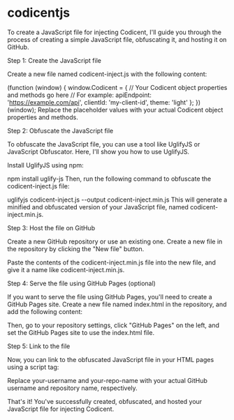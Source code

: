 # codicentjs

To create a JavaScript file for injecting Codicent, I'll guide you through the process of creating a simple JavaScript file, obfuscating it, and hosting it on GitHub.

Step 1: Create the JavaScript file

Create a new file named codicent-inject.js with the following content:

(function (window) {
  window.Codicent = {
    // Your Codicent object properties and methods go here
    // For example:
    apiEndpoint: 'https://example.com/api',
    clientId: 'my-client-id',
    theme: 'light'
  };
})(window);
Replace the placeholder values with your actual Codicent object properties and methods.

Step 2: Obfuscate the JavaScript file

To obfuscate the JavaScript file, you can use a tool like UglifyJS or JavaScript Obfuscator. Here, I'll show you how to use UglifyJS.

Install UglifyJS using npm:

npm install uglify-js
Then, run the following command to obfuscate the codicent-inject.js file:

uglifyjs codicent-inject.js --output codicent-inject.min.js
This will generate a minified and obfuscated version of your JavaScript file, named codicent-inject.min.js.

Step 3: Host the file on GitHub

Create a new GitHub repository or use an existing one. Create a new file in the repository by clicking the "New file" button.

Paste the contents of the codicent-inject.min.js file into the new file, and give it a name like codicent-inject.min.js.

Step 4: Serve the file using GitHub Pages (optional)

If you want to serve the file using GitHub Pages, you'll need to create a GitHub Pages site. Create a new file named index.html in the repository, and add the following content:

<!DOCTYPE html>
<html>
  <head>
    <script src="codicent-inject.min.js"></script>
  </head>
  <body>
    <!-- Your page content -->
  </body>
</html>
Then, go to your repository settings, click "GitHub Pages" on the left, and set the GitHub Pages site to use the index.html file.

Step 5: Link to the file

Now, you can link to the obfuscated JavaScript file in your HTML pages using a script tag:

<script src="https://your-username.github.io/your-repo-name/codicent-inject.min.js"></script>
Replace your-username and your-repo-name with your actual GitHub username and repository name, respectively.

That's it! You've successfully created, obfuscated, and hosted your JavaScript file for injecting Codicent.
